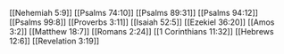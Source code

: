 [[Nehemiah 5:9]]
[[Psalms 74:10]]
[[Psalms 89:31]]
[[Psalms 94:12]]
[[Psalms 99:8]]
[[Proverbs 3:11]]
[[Isaiah 52:5]]
[[Ezekiel 36:20]]
[[Amos 3:2]]
[[Matthew 18:7]]
[[Romans 2:24]]
[[1 Corinthians 11:32]]
[[Hebrews 12:6]]
[[Revelation 3:19]]
